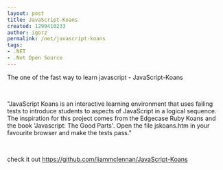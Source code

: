 ```yaml
---
layout: post
title: JavaScript-Koans
created: 1299410233
author: igorz
permalink: /net/javascript-koans
tags:
- .NET
- .Net Open Source
---
```

<p>The one of the fast way to learn javascript - JavaScript-Koans</p>
<p>&nbsp;</p>
<p>&quot;JavaScript Koans is an interactive learning environment that uses failing tests to introduce students to aspects of JavaScript in a logical sequence.   The inspiration for this project comes from the Edgecase Ruby Koans and the book 'Javascript: The Good Parts'.  Open the file jskoans.htm in your favourite browser and make the tests pass.&quot;</p>
<p>&nbsp;</p>
<p>check it out <a href="https://github.com/liammclennan/JavaScript-Koans">https://github.com/liammclennan/JavaScript-Koans</a></p>
